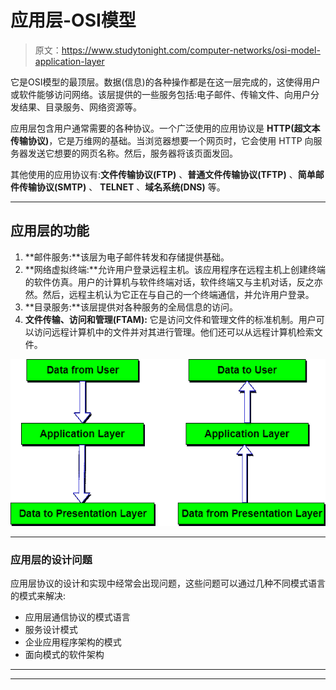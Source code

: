 # 应用层-OSI模型

> 原文：<https://www.studytonight.com/computer-networks/osi-model-application-layer>

它是OSI模型的最顶层。数据(信息)的各种操作都是在这一层完成的，这使得用户或软件能够访问网络。该层提供的一些服务包括:电子邮件、传输文件、向用户分发结果、目录服务、网络资源等。

应用层包含用户通常需要的各种协议。一个广泛使用的应用协议是 **HTTP(超文本传输协议)**，它是万维网的基础。当浏览器想要一个网页时，它会使用 HTTP 向服务器发送它想要的网页名称。然后，服务器将该页面发回。

其他使用的应用协议有:**文件传输协议(FTP)** 、**普通文件传输协议(TFTP)** 、**简单邮件传输协议(SMTP)** 、 **TELNET** 、**域名系统(DNS)** 等。

* * *

## 应用层的功能

1.  **邮件服务:**该层为电子邮件转发和存储提供基础。
2.  **网络虚拟终端:**允许用户登录远程主机。该应用程序在远程主机上创建终端的软件仿真。用户的计算机与软件终端对话，软件终端又与主机对话，反之亦然。然后，远程主机认为它正在与自己的一个终端通信，并允许用户登录。
3.  **目录服务:**该层提供对各种服务的全局信息的访问。
4.  **文件传输、访问和管理(FTAM):** 它是访问文件和管理文件的标准机制。用户可以访问远程计算机中的文件并对其进行管理。他们还可以从远程计算机检索文件。

![Application Layer in ISO-OSI Model](img/545f7e759e14bae98ba392365c4321b0.png)

* * *

### 应用层的设计问题

应用层协议的设计和实现中经常会出现问题，这些问题可以通过几种不同模式语言的模式来解决:

*   应用层通信协议的模式语言
*   服务设计模式
*   企业应用程序架构的模式
*   面向模式的软件架构

* * *

* * *